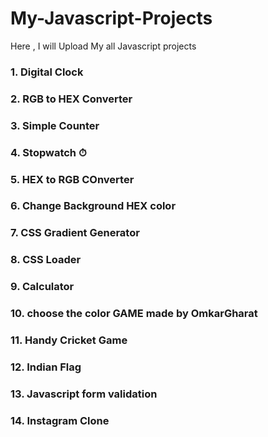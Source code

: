 # My-Javascript-Projects
Here , I will Upload My all Javascript projects

### 1. Digital Clock 
### 2. RGB to HEX Converter
### 3. Simple Counter
### 4. Stopwatch ⏱ 
### 5. HEX to RGB COnverter
### 6. Change Background HEX color
### 7. CSS Gradient Generator
### 8. CSS Loader
### 9. Calculator
### 10. choose the color GAME made by OmkarGharat
### 11. Handy Cricket Game
### 12. Indian Flag
### 13. Javascript form validation
### 14. Instagram Clone
